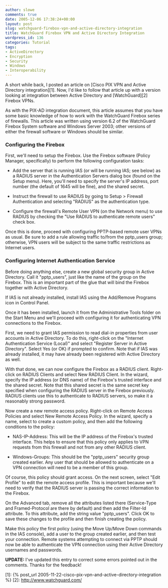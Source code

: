```yaml
---
author: slowe
comments: true
date: 2005-12-06 17:38:24+00:00
layout: post
slug: watchguard-firebox-vpn-and-active-directory-integration
title: WatchGuard Firebox VPN and Active Directory Integration
wordpress_id: 136
categories: Tutorial
tags:
- ActiveDirectory
- Encryption
- Security
- Windows
- Interoperability
---
```


A short while back, I posted an article on [Cisco PIX VPN and Active Directory integration][1]. Now, I'd like to follow that article up with a version looking at integration between Active Directory and [WatchGuard][2] Firebox VPNs.

As with the PIX-AD integration document, this article assumes that you have some basic knowledge of how to work with the WatchGuard Firebox series of firewalls. This article was written using version 6.2 of the WatchGuard Firebox System software and Windows Server 2003; other versions of either the firewall software or Windows should be similar.

### Configuring the Firebox

First, we'll need to setup the Firebox. Use the Firebox software (Policy Manager, specifically) to perform the following configuration tasks:

* Add the server that is running IAS (or will be running IAS; see below) as a RADIUS server in the Authentication Servers dialog box (found on the Setup menu). Here, you'll need to specify the server's IP address, port number (the default of 1645 will be fine), and the shared secret.

* Instruct the firewall to use RADIUS by going to Setup > Firewall Authentication and selecting "RADIUS" as the authentication type.

* Configure the firewall's Remote User VPN (on the Network menu) to use RADIUS by checking the "Use RADIUS to authenticate remote users" check box.

Once this is done, proceed with configuring PPTP-based remote user VPNs as usual. Be sure to add a rule allowing traffic to/from the pptp_users group; otherwise, VPN users will be subject to the same traffic restrictions as Internet users.

### Configuring Internet Authentication Service

Before doing anything else, create a new global security group in Active Directory. Call it "pptp_users", just like the name of the group on the Firebox. This is an important part of the glue that will bind the Firebox together with Active Directory.

If IAS is not already installed, install IAS using the Add/Remove Programs icon in Control Panel.

Once it has been installed, launch it from the Administrative Tools folder on the Start Menu and we'll proceed with configuring it for authenticating VPN connections to the Firebox.

First, we need to grant IAS permission to read dial-in properties from user accounts in Active Directory. To do this, right-click on the "Internet Authentication Service (Local)" and select "Register Server in Active Directory". Select Yes (or OK) if prompted to confirm. Note that if IAS was already installed, it may have already been registered with Active Directory as well.

With that done, we can now configure the Firebox as a RADIUS client. Right-click on RADIUS Clients and select New RADIUS Client. In the wizard, specify the IP address (or DNS name) of the Firebox's trusted interface and the shared secret. Note that this shared secret is the same secret key specified when configuring the RADIUS server in the Firebox previously. RADIUS clients use this to authenticate to RADIUS servers, so make it a reasonably strong password.

Now create a new remote access policy. Right-click on Remote Access Policies and select New Remote Access Policy. In the wizard, specify a name, select to create a custom policy, and then add the following conditions to the policy:

* NAS-IP-Address: This will be the IP address of the Firebox's trusted interface. This helps to ensure that this policy only applies to VPN requests from this firewall and not from any other RADIUS client.

* Windows-Groups: This should be the "pptp_users" security group created earlier. Any user that should be allowed to authenticate on a VPN connection will need to be a member of this group.

Of course, this policy should grant access. On the next screen, select "Edit Profile" to edit the remote access profile. This is important because we'll need to verify that the RADIUS server is passing the correct information to the Firebox.

On the Advanced tab, remove all the attributes listed there (Service-Type and Framed-Protocol are there by default) and then add the Filter-Id attribute. To this attribute, add the string value "pptp_users". Click OK to save these changes to the profile and then finish creating the policy.

Make this policy the first policy (using the Move Up/Move Down commands in the IAS console), add a user to the group created earlier, and then test your connection. Remote systems attempting to connect via PPTP should now be able to authenticate the VPN connection using their Active Directory usernames and passwords.

**UPDATE:** I've updated this entry to correct some errors pointed out in the comments. Thanks for the feedback!

[1]: {% post_url 2005-11-22-cisco-pix-vpn-and-active-directory-integration %}
[2]: http://www.watchguard.com/
